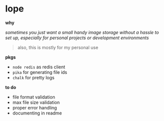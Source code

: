 # lope

**why**

_sometimes you just want a small handy image storage without a hassle to set up,
especially for personal projects or development environments_

> also, this is mostly for my personal use

**pkgs**

- `node redis` as redis client
- `pika` for generating file ids
- `chalk` for pretty logs

**to do**

- file format validation
- max file size validation
- proper error handling
- documenting in readme
